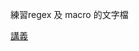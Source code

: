 ﻿練習regex 及 macro 的文字檔

[講義](https://docs.google.com/presentation/d/1DCH40DdIX22sW_580Ac02TpKM5prW8h4qUe-_563yAQ/edit?usp=sharing)